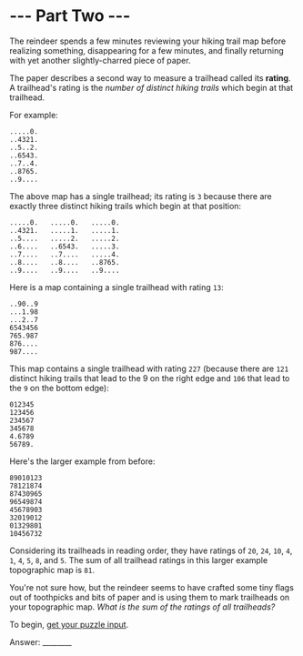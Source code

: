 # --- Part Two ---

The reindeer spends a few minutes reviewing your hiking trail map before realizing something, disappearing for a few minutes, and finally returning with yet another slightly-charred piece of paper.

The paper describes a second way to measure a trailhead called its **rating**. A trailhead's rating is the *number of distinct hiking trails* which begin at that trailhead.


For example:


```
.....0.
..4321.
..5..2.
..6543.
..7..4.
..8765.
..9....
```


The above map has a single trailhead; its rating is `3` because there are exactly three distinct hiking trails which begin at that position:


```
.....0.   .....0.   .....0.
..4321.   .....1.   .....1.
..5....   .....2.   .....2.
..6....   ..6543.   .....3.
..7....   ..7....   .....4.
..8....   ..8....   ..8765.
..9....   ..9....   ..9....
```


Here is a map containing a single trailhead with rating `13`:


```
..90..9
...1.98
...2..7
6543456
765.987
876....
987....
```


This map contains a single trailhead with rating `227` (because there are `121` distinct hiking trails that lead to the 9 on the right edge and `106` that lead to the `9` on the bottom edge):


```
012345
123456
234567
345678
4.6789
56789.
```


Here's the larger example from before:


```
89010123
78121874
87430965
96549874
45678903
32019012
01329801
10456732
```


Considering its trailheads in reading order, they have ratings of `20`, `24`, `10`, `4`, `1`, `4`, `5`, `8`, and `5`. The sum of all trailhead ratings in this larger example topographic map is `81`.

You're not sure how, but the reindeer seems to have crafted some tiny flags out of toothpicks and bits of paper and is using them to mark trailheads on your topographic map. *What is the sum of the ratings of all trailheads?*

To begin, [get your puzzle input](./challenge_2.txt).

Answer: ________